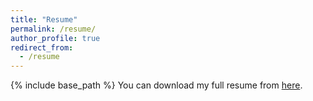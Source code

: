 ```yaml
---
title: "Resume"
permalink: /resume/
author_profile: true
redirect_from:
  - /resume
---
```

{% include base_path %}
You can download my full resume from [here]({{base_path}}/files/sina-sajadmanesh-cv.pdf).
